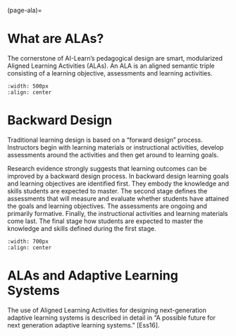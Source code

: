 (page-ala)=
# What are ALAs?

The cornerstone of AI-Learn’s pedagogical design are smart, modularized Aligned Learning Activities (ALAs). An ALA is an aligned semantic triple consisting of a learning objective, assessments and learning activities.

```{image} /images/ala.png
:width: 500px
:align: center
```


# Backward Design

Traditional learning design is based on a “forward design” process. Instructors begin with learning materials or instructional activities, develop assessments around the activities and then get around to learning goals.

Research evidence strongly suggests that learning outcomes can be improved by a backward design process. In backward design learning goals and learning objectives are identified first. They embody the knowledge and skills students are expected to master. The second stage defines the assessments that will measure and evaluate whether students have attained the goals and learning objectives. The assessments are ongoing and primarily formative. Finally, the instructional activities and learning materials come last. The final stage how students are expected to master the knowledge and skills defined during the first stage.

```{image} /images/backwarddesign.png
:width: 700px
:align: center
```

# ALAs and Adaptive Learning Systems
The use of Aligned Learning Activities for designing next-generation adaptive learning systems is described in detail in “A possible future for next generation adaptive learning systems.” [Ess16].